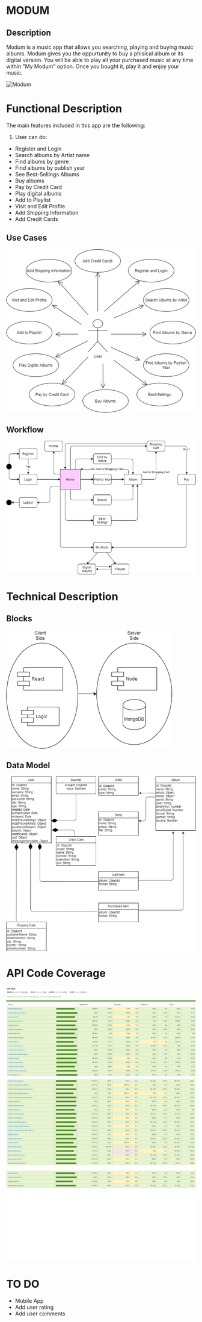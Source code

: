 # MODUM
## Description

Modum is a music app that allows you searching, playing and buying music albums. Modum gives you the oppurtunity to buy a phisical album or its digital version. You will be able to play all your purchased music at any time within "My Modum" option. Once you bought it, play it and enjoy your music.

![Modum](https://media.giphy.com/media/gQJyPqc6E4xoc/giphy.gif)

# Functional Description

The main features included in this app are the following:

1. User can do:

- Register and Login
- Search albums by Artist name
- Find albums by genre
- Find albums by publish year
- See Best-Sellings Albums
- Buy albums
- Pay by Credit Card
- Play digital albums
- Add to Playlist
- Visit and Edit Profile
- Add Shipping Information
- Add Credit Cards

## Use Cases

![](./images/use-cases.jpg)

## Workflow

![](./images/Flow.jpg)

# Technical Description

## Blocks

![](./images/Blocks.jpg)

## Data Model


![](./images/data-model.jpg)

# API Code Coverage

![](./images/coverage1.jpg)
![](./images/coverage2.jpg)
![](./images/coverage3.jpg)

# TO DO

- Mobile App
- Add user rating
- Add user comments